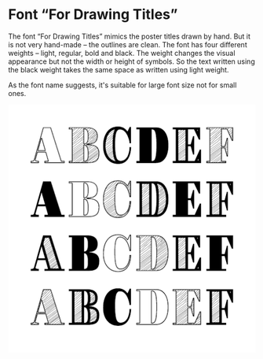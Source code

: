 # Font “For Drawing Titles”
The font “For Drawing Titles” mimics the poster titles drawn by hand. But it is not very hand-made – the outlines are clean. The font has four different weights – light, regular, bold and black. The weight changes the visual appearance but not the width or height of symbols. So the text written using the black weight takes the same space as
written using light weight.

As the font name suggests, it's suitable for large font size not for
small ones.

<img src=LOGO-512.png>
